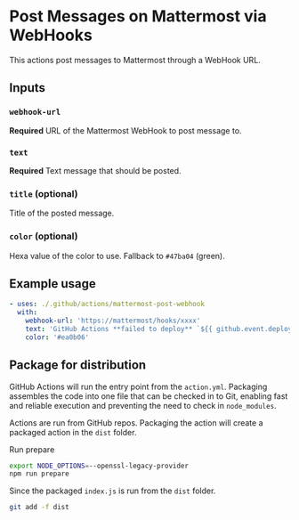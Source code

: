 # Post Messages on Mattermost via WebHooks

This actions post messages to Mattermost through a WebHook URL.

## Inputs

### `webhook-url`

**Required** URL of the Mattermost WebHook to post message to.

### `text`

**Required** Text message that should be posted.

### `title` (optional)

Title of the posted message.

### `color` (optional)

Hexa value of the color to use. Fallback to `#47ba04` (green).

## Example usage


```yaml
- uses: ./.github/actions/mattermost-post-webhook
  with:
    webhook-url: 'https://mattermost/hooks/xxxx'
    text: 'GitHub Actions **failed to deploy** `${{ github.event.deployment.payload.microservices }}` (`${{ github.event.deployment.payload.release_id }}`) on production. [Click here to see the full log](https://github.com/SekoiaLab/platform/actions/runs/${{ github.run_id }}).'
    color: '#ea0b06'
```

## Package for distribution

GitHub Actions will run the entry point from the `action.yml`. Packaging assembles the code into one file that can be checked in to Git, enabling fast and reliable execution and preventing the need to check in `node_modules`.

Actions are run from GitHub repos.  Packaging the action will create a packaged action in the `dist` folder.

Run prepare

```bash
export NODE_OPTIONS=--openssl-legacy-provider
npm run prepare
```

Since the packaged `index.js` is run from the `dist` folder.

```bash
git add -f dist
```
